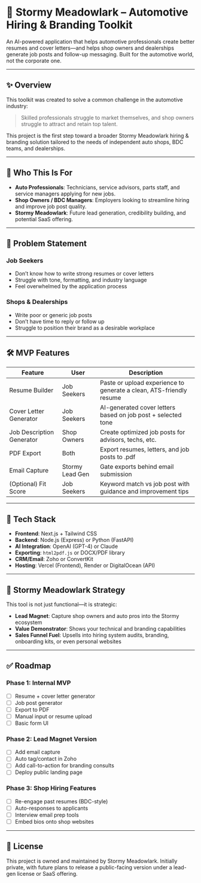 # 🚗 Stormy Meadowlark – Automotive Hiring & Branding Toolkit

An AI-powered application that helps automotive professionals create better resumes and cover letters—and helps shop owners and dealerships generate job posts and follow-up messaging. Built for the automotive world, not the corporate one.

---

## ✨ Overview

This toolkit was created to solve a common challenge in the automotive industry: 
> Skilled professionals struggle to market themselves, and shop owners struggle to attract and retain top talent.

This project is the first step toward a broader Stormy Meadowlark hiring & branding solution tailored to the needs of independent auto shops, BDC teams, and dealerships.

---

## 🎯 Who This Is For

- **Auto Professionals**: Technicians, service advisors, parts staff, and service managers applying for new jobs.
- **Shop Owners / BDC Managers**: Employers looking to streamline hiring and improve job post quality.
- **Stormy Meadowlark**: Future lead generation, credibility building, and potential SaaS offering.

---

## 🧠 Problem Statement

### Job Seekers
- Don’t know how to write strong resumes or cover letters
- Struggle with tone, formatting, and industry language
- Feel overwhelmed by the application process

### Shops & Dealerships
- Write poor or generic job posts
- Don’t have time to reply or follow up
- Struggle to position their brand as a desirable workplace

---

## 🛠️ MVP Features

| Feature                    | User            | Description |
|----------------------------|-----------------|-------------|
| Resume Builder             | Job Seekers     | Paste or upload experience to generate a clean, ATS-friendly resume |
| Cover Letter Generator     | Job Seekers     | AI-generated cover letters based on job post + selected tone |
| Job Description Generator  | Shop Owners     | Create optimized job posts for advisors, techs, etc. |
| PDF Export                 | Both            | Export resumes, letters, and job posts to .pdf |
| Email Capture              | Stormy Lead Gen | Gate exports behind email submission |
| (Optional) Fit Score       | Job Seekers     | Keyword match vs job post with guidance and improvement tips |

---

## 🔧 Tech Stack

- **Frontend**: Next.js + Tailwind CSS
- **Backend**: Node.js (Express) or Python (FastAPI)
- **AI Integration**: OpenAI (GPT-4) or Claude
- **Exporting**: `html2pdf.js` or DOCX/PDF library
- **CRM/Email**: Zoho or ConvertKit
- **Hosting**: Vercel (Frontend), Render or DigitalOcean (API)

---

## 🧲 Stormy Meadowlark Strategy

This tool is not just functional—it is strategic:
- **Lead Magnet**: Capture shop owners and auto pros into the Stormy ecosystem
- **Value Demonstrator**: Shows your technical and branding capabilities
- **Sales Funnel Fuel**: Upsells into hiring system audits, branding, onboarding kits, or even personal websites

---

## ✅ Roadmap

### Phase 1: Internal MVP
- [ ] Resume + cover letter generator
- [ ] Job post generator
- [ ] Export to PDF
- [ ] Manual input or resume upload
- [ ] Basic form UI

### Phase 2: Lead Magnet Version
- [ ] Add email capture
- [ ] Auto tag/contact in Zoho
- [ ] Add call-to-action for branding consults
- [ ] Deploy public landing page

### Phase 3: Shop Hiring Features
- [ ] Re-engage past resumes (BDC-style)
- [ ] Auto-responses to applicants
- [ ] Interview email prep tools
- [ ] Embed bios onto shop websites

---

## 📄 License

This project is owned and maintained by Stormy Meadowlark. Initially private, with future plans to release a public-facing version under a lead-gen license or SaaS offering.
